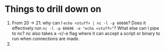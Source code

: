 
# Things to drill down on
1) From 20 -> 21: why can I `echo <stuff> | nc -l -p 60606`? Does it effectively run `nc -l -p 60606 -e "echo <stuff>"`? What else can I pipe to nc? nc also takes a -c/-e flag where it can accept a script or binary to run when connections are made.
2)